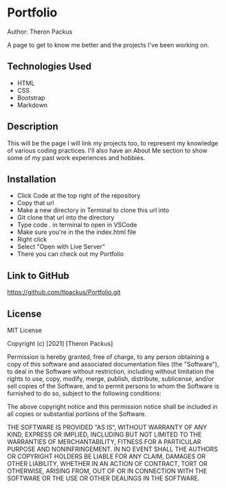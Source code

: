 # Portfolio

Author: Theron Packus

A page to get to know me better and the projects I've been working on.

## Technologies Used

- HTML
- CSS
- Bootstrap
- Markdown

## Description

This will be the page I will link my projects too, to represent my knowledge of various coding practices. I'll also have an About Me section to show some of my past work experiences and hobbies.

## Installation

- Click Code at the top right of the repository
- Copy that url
- Make a new directory in Terminal to clone this url into
- Git clone that url into the directory
- Type code . in terminal to open in VSCode
- Make sure you're in the the index.html file
- Right click
- Select "Open with Live Server"
- There you can check out my Portfolio

## Link to GitHub

https://github.com/tlpackus/Portfolio.git

## License
MIT License

Copyright (c) [2021] [Theron Packus]

Permission is hereby granted, free of charge, to any person obtaining a copy
of this software and associated documentation files (the "Software"), to deal
in the Software without restriction, including without limitation the rights
to use, copy, modify, merge, publish, distribute, sublicense, and/or sell
copies of the Software, and to permit persons to whom the Software is
furnished to do so, subject to the following conditions:

The above copyright notice and this permission notice shall be included in all
copies or substantial portions of the Software.

THE SOFTWARE IS PROVIDED "AS IS", WITHOUT WARRANTY OF ANY KIND, EXPRESS OR
IMPLIED, INCLUDING BUT NOT LIMITED TO THE WARRANTIES OF MERCHANTABILITY,
FITNESS FOR A PARTICULAR PURPOSE AND NONINFRINGEMENT. IN NO EVENT SHALL THE
AUTHORS OR COPYRIGHT HOLDERS BE LIABLE FOR ANY CLAIM, DAMAGES OR OTHER
LIABILITY, WHETHER IN AN ACTION OF CONTRACT, TORT OR OTHERWISE, ARISING FROM,
OUT OF OR IN CONNECTION WITH THE SOFTWARE OR THE USE OR OTHER DEALINGS IN THE
SOFTWARE.